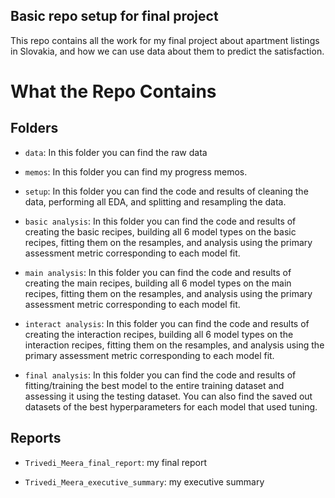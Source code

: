 ## Basic repo setup for final project

This repo contains all the work for my final project about apartment listings in Slovakia, and how we can use data about them to predict the satisfaction. 

# What the Repo Contains

## Folders

- `data`: In this folder you can find the raw data

- `memos`: In this folder you can find my progress memos.

- `setup`: In this folder you can find the code and results of cleaning the data, performing all EDA, and splitting and resampling the data. 

- `basic analysis`: In this folder you can find the code and results of creating the basic recipes, building all 6 model types on the basic recipes, fitting them on the resamples, and analysis using the primary assessment metric corresponding to each model fit. 

- `main analysis`: In this folder you can find the code and results of creating the main recipes, building all 6 model types on the main recipes, fitting them on the resamples, and analysis using the primary assessment metric corresponding to each model fit. 

- `interact analysis`: In this folder you can find the code and results of creating the interaction recipes, building all 6 model types on the interaction recipes, fitting them on the resamples, and analysis using the primary assessment metric corresponding to each model fit. 

- `final analysis`: In this folder you can find the code and results of fitting/training the best model to the entire training dataset and assessing it using the testing dataset. You can also find the saved out datasets of the best hyperparameters for each model that used tuning. 

## Reports

- `Trivedi_Meera_final_report`: my final report

- `Trivedi_Meera_executive_summary`: my executive summary
